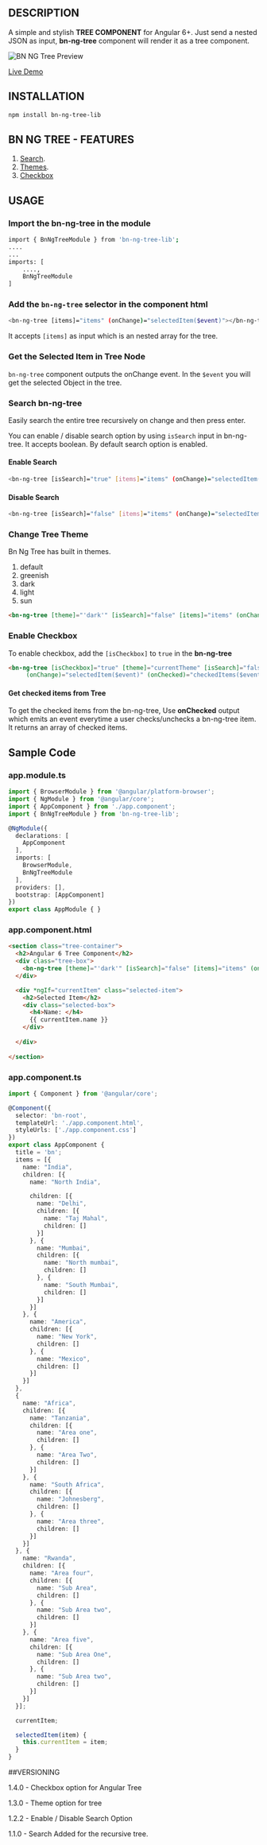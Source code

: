 ## DESCRIPTION

A simple and stylish **TREE COMPONENT** for Angular 6+. Just send a nested JSON as input, **bn-ng-tree** component will render it as a tree component.

![BN NG Tree Preview](http://bearnithi.com/bn-ng-tree.gif)

[Live Demo](http://ng.bearnithi.com)

## INSTALLATION
```sh
npm install bn-ng-tree-lib
```

## BN NG TREE - FEATURES
1. [Search](#search-bn-ng-tree).
2. [Themes](#change-tree-theme).
3. [Checkbox](#enable-checkbox)

## USAGE
### Import the bn-ng-tree in the module

```sh
import { BnNgTreeModule } from 'bn-ng-tree-lib';
....
...
imports: [
    ....,
    BnNgTreeModule
]
```
### Add the `bn-ng-tree` selector in the component html

```sh
<bn-ng-tree [items]="items" (onChange)="selectedItem($event)"></bn-ng-tree>
```
It accepts `[items]` as input which is an nested array for the tree.

### Get the Selected Item in Tree Node
`bn-ng-tree` component outputs the onChange event. In the `$event` you will get the selected Object in the tree.    

### Search bn-ng-tree
Easily search the entire tree recursively on change and then press enter.

You can enable / disable search option by using `isSearch` input in bn-ng-tree. It accepts boolean. By default search option is enabled.

#### Enable Search
```sh
<bn-ng-tree [isSearch]="true" [items]="items" (onChange)="selectedItem($event)"></bn-ng-tree>
```
#### Disable Search
```sh
<bn-ng-tree [isSearch]="false" [items]="items" (onChange)="selectedItem($event)"></bn-ng-tree>
```

### Change Tree Theme
Bn Ng Tree has built in themes.

1. default
2. greenish
3. dark
4. light
5. sun

```html
<bn-ng-tree [theme]="'dark'" [isSearch]="false" [items]="items" (onChange)="selectedItem($event)"></bn-ng-tree>
```

### Enable Checkbox 
To enable checkbox, add the `[isCheckbox]` to `true` in the **bn-ng-tree**

```html
<bn-ng-tree [isCheckbox]="true" [theme]="currentTheme" [isSearch]="false" [items]="items"
     (onChange)="selectedItem($event)" (onChecked)="checkedItems($event)"></bn-ng-tree>
```

#### Get checked items from Tree

To get the checked items from the bn-ng-tree, Use **onChecked** output which emits an event everytime a user checks/unchecks a bn-ng-tree item. It returns an array of checked items.

## Sample Code

### app.module.ts
```typescript
import { BrowserModule } from '@angular/platform-browser';
import { NgModule } from '@angular/core';
import { AppComponent } from './app.component';
import { BnNgTreeModule } from 'bn-ng-tree-lib';

@NgModule({
  declarations: [
    AppComponent
  ],
  imports: [
    BrowserModule,
    BnNgTreeModule
  ],
  providers: [],
  bootstrap: [AppComponent]
})
export class AppModule { }

```


### app.component.html
```html
<section class="tree-container">
  <h2>Angular 6 Tree Component</h2>
  <div class="tree-box">
    <bn-ng-tree [theme]="'dark'" [isSearch]="false" [items]="items" (onChange)="selectedItem($event)"></bn-ng-tree>
  </div>

  <div *ngIf="currentItem" class="selected-item">
    <h2>Selected Item</h2>
    <div class="selected-box">
      <h4>Name: </h4>
      {{ currentItem.name }}
    </div>
    
  </div>
  
</section>

```

### app.component.ts
```typescript
import { Component } from '@angular/core';

@Component({
  selector: 'bn-root',
  templateUrl: './app.component.html',
  styleUrls: ['./app.component.css']
})
export class AppComponent {
  title = 'bn';
  items = [{
    name: "India",
    children: [{
      name: "North India",

      children: [{
        name: "Delhi",
        children: [{
          name: "Taj Mahal",
          children: []
        }]
      }, {
        name: "Mumbai",
        children: [{
          name: "North mumbai",
          children: []
        }, {
          name: "South Mumbai",
          children: []
        }]
      }]
    }, {
      name: "America",
      children: [{
        name: "New York",
        children: []
      }, {
        name: "Mexico",
        children: []
      }]
    }]
  },
  {
    name: "Africa",
    children: [{
      name: "Tanzania",
      children: [{
        name: "Area one",
        children: []
      }, {
        name: "Area Two",
        children: []
      }]
    }, {
      name: "South Africa",
      children: [{
        name: "Johnesberg",
        children: []
      }, {
        name: "Area three",
        children: []
      }]
    }]
  }, {
    name: "Rwanda",
    children: [{
      name: "Area four",
      children: [{
        name: "Sub Area",
        children: []
      }, {
        name: "Sub Area two",
        children: []
      }]
    }, {
      name: "Area five",
      children: [{
        name: "Sub Area One",
        children: []
      }, {
        name: "Sub Area two",
        children: []
      }]
    }]
  }];

  currentItem;

  selectedItem(item) {
    this.currentItem = item;
  }
}

```

##VERSIONING

1.4.0 - Checkbox option for Angular Tree

1.3.0 - Theme option for tree

1.2.2 - Enable / Disable Search Option

1.1.0 - Search Added for the recursive tree.
